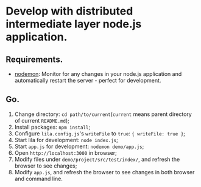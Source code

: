# Develop with distributed intermediate layer node.js application.

## Requirements.

* [nodemon](https://github.com/remy/nodemon): Monitor for any changes in your node.js application and automatically restart the server - perfect for development.

## Go.

1. Change directory: `cd path/to/current`(`current` means parent directory of current `README.md`);
2. Install packages: `npm install`;
3. Configure `lila.config.js`'s `writeFile` to `true`: `{ writeFile: true }`;
4. Start lila for development: `node index.js`;
5. Start `app.js` for development: `nodemon demo/app.js`;
6. Open `http://localhost:3000` in browser;
7. Modify files under `demo/project/src/test/index/`, and refresh the browser to see changes;
8. Modify `app.js`, and refresh the browser to see changes in both browser and command line.
